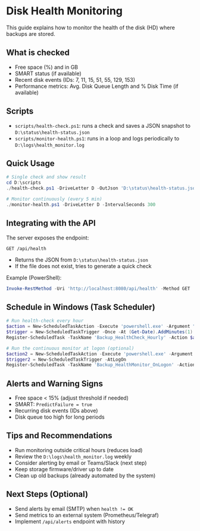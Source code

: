 # Disk Health Monitoring

This guide explains how to monitor the health of the disk (HD) where backups are stored.

## What is checked

- Free space (%) and in GB
- SMART status (if available)
- Recent disk events (IDs: 7, 11, 15, 51, 55, 129, 153)
- Performance metrics: Avg. Disk Queue Length and % Disk Time (if available)

## Scripts

- `scripts/health-check.ps1`: runs a check and saves a JSON snapshot to `D:\status\health-status.json`
- `scripts/monitor-health.ps1`: runs in a loop and logs periodically to `D:\logs\health_monitor.log`

## Quick Usage

```powershell
# Single check and show result
cd D:\scripts
./health-check.ps1 -DriveLetter D -OutJson 'D:\status\health-status.json'

# Monitor continuously (every 5 min)
./monitor-health.ps1 -DriveLetter D -IntervalSeconds 300
```

## Integrating with the API

The server exposes the endpoint:

```http
GET /api/health
```

- Returns the JSON from `D:\status\health-status.json`
- If the file does not exist, tries to generate a quick check

Example (PowerShell):
```powershell
Invoke-RestMethod -Uri 'http://localhost:8080/api/health' -Method GET
```

## Schedule in Windows (Task Scheduler)

```powershell
# Run health-check every hour
$action = New-ScheduledTaskAction -Execute 'powershell.exe' -Argument "-NoProfile -WindowStyle Hidden -File 'D:\scripts\health-check.ps1'"
$trigger = New-ScheduledTaskTrigger -Once -At (Get-Date).AddMinutes(1) -RepetitionInterval (New-TimeSpan -Minutes 60) -RepetitionDuration ([TimeSpan]::MaxValue)
Register-ScheduledTask -TaskName 'Backup_HealthCheck_Hourly' -Action $action -Trigger $trigger -RunLevel Highest

# Run the continuous monitor at logon (optional)
$action2 = New-ScheduledTaskAction -Execute 'powershell.exe' -Argument "-NoProfile -WindowStyle Hidden -File 'D:\scripts\monitor-health.ps1'"
$trigger2 = New-ScheduledTaskTrigger -AtLogOn
Register-ScheduledTask -TaskName 'Backup_HealthMonitor_OnLogon' -Action $action2 -Trigger $trigger2 -RunLevel Highest
```

## Alerts and Warning Signs

- Free space < 15% (adjust threshold if needed)
- SMART: `PredictFailure = true`
- Recurring disk events (IDs above)
- Disk queue too high for long periods

## Tips and Recommendations

- Run monitoring outside critical hours (reduces load)
- Review the `D:\logs\health_monitor.log` weekly
- Consider alerting by email or Teams/Slack (next step)
- Keep storage firmware/driver up to date
- Clean up old backups (already automated by the system)

## Next Steps (Optional)

- Send alerts by email (SMTP) when `health != OK`
- Send metrics to an external system (Prometheus/Telegraf)
- Implement `/api/alerts` endpoint with history

